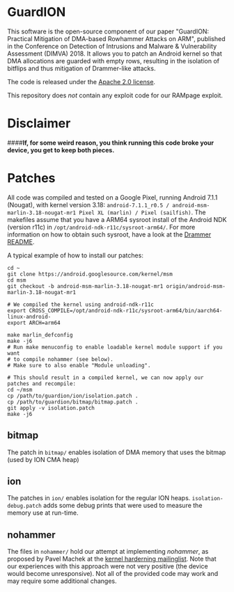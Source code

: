# GuardION
This software is the open-source component of our paper "GuardION: Practical Mitigation of DMA-based Rowhammer Attacks on ARM", published in the Conference on Detection of Intrusions and Malware & Vulnerability Assessment (DIMVA) 2018.  It allows you to patch an Android kernel so that DMA allocations are guarded with empty rows, resulting in the isolation of bitflips and thus mitigation of Drammer-like attacks.

The code is released under the [Apache 2.0 license](https://github.com/vusec/guardion/blob/master/LICENSE).

This repository does *not* contain any exploit code for our RAMpage exploit.

# **Disclaimer**
####**If, for some weird reason, you think running this code broke your device, you get to keep both pieces.**

# Patches
All code was compiled and tested on a Google Pixel, running Android 7.1.1 (Nougat), with kernel version 3.18: `android-7.1.1_r0.5 / android-msm-marlin-3.18-nougat-mr1 Pixel XL (marlin) / Pixel (sailfish)`. The makefiles assume that you have a ARM64 sysroot install of the Android NDK (version r11c) in `/opt/android-ndk-r11c/sysroot-arm64/`. For more information on how to obtain such sysroot, have a look at the [Drammer README](https://github.com/vusec/drammer/blob/master/README.md).

A typical example of how to install our patches:

    cd ~
    git clone https://android.googlesource.com/kernel/msm
    cd msm
    git checkout -b android-msm-marlin-3.18-nougat-mr1 origin/android-msm-marlin-3.18-nougat-mr1

    # We compiled the kernel using android-ndk-r11c
    export CROSS_COMPILE=/opt/android-ndk-r11c/sysroot-arm64/bin/aarch64-linux-android-
    export ARCH=arm64

    make marlin_defconfig
    make -j6
    # Run make menuconfig to enable loadable kernel module support if you want
    # to compile nohammer (see below).
    # Make sure to also enable "Module unloading".

    # This should result in a compiled kernel, we can now apply our patches and recompile:
    cd ~/msm
    cp /path/to/guardion/ion/isolation.patch .
    cp /path/to/guardion/bitmap/bitmap.patch .
    git apply -v isolation.patch
    make -j6

## bitmap
The patch in `bitmap/` enables isolation of DMA memory that uses the bitmap (used by ION CMA heap)

## ion
The patches in `ion/` enables isolation for the regular ION heaps. `isolation-debug.patch` adds some debug prints that were used to measure the memory use at run-time.

## nohammer
The files in `nohammer/` hold our attempt at implementing *nohammer*, as proposed by Pavel Machek at the [kernel harderning mailinglist](https://lwn.net/Articles/704926/). Note that our experiences with this approach were not very positive (the device would become unresponsive). Not all of the provided code may work and may require some additional changes.
